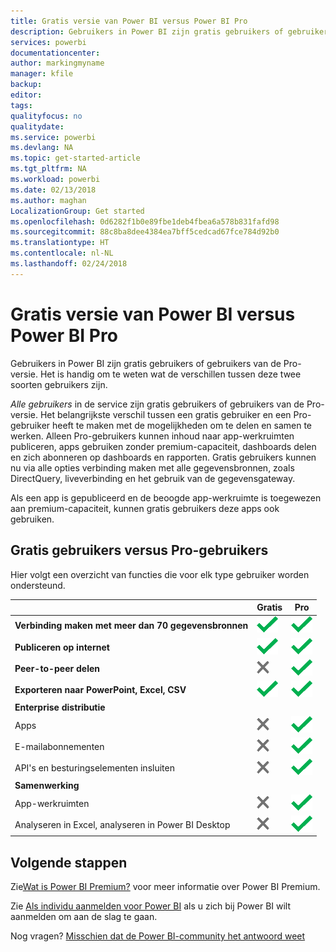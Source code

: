 ```yaml
---
title: Gratis versie van Power BI versus Power BI Pro
description: Gebruikers in Power BI zijn gratis gebruikers of gebruikers van de Pro-versie. Het is handig om te weten wat de verschillen tussen deze twee soorten gebruikers zijn.
services: powerbi
documentationcenter: 
author: markingmyname
manager: kfile
backup: 
editor: 
tags: 
qualityfocus: no
qualitydate: 
ms.service: powerbi
ms.devlang: NA
ms.topic: get-started-article
ms.tgt_pltfrm: NA
ms.workload: powerbi
ms.date: 02/13/2018
ms.author: maghan
LocalizationGroup: Get started
ms.openlocfilehash: 0d6282f1b0e89fbe1deb4fbea6a578b831fafd98
ms.sourcegitcommit: 88c8ba8dee4384ea7bff5cedcad67fce784d92b0
ms.translationtype: HT
ms.contentlocale: nl-NL
ms.lasthandoff: 02/24/2018
---
```

# <a name="power-bi-free-vs-pro"></a>Gratis versie van Power BI versus Power BI Pro
Gebruikers in Power BI zijn gratis gebruikers of gebruikers van de Pro-versie. Het is handig om te weten wat de verschillen tussen deze twee soorten gebruikers zijn.

*Alle gebruikers*  in de service zijn gratis gebruikers of gebruikers van de Pro-versie. Het belangrijkste verschil tussen een gratis gebruiker en een Pro-gebruiker heeft te maken met de mogelijkheden om te delen en samen te werken. Alleen Pro-gebruikers kunnen inhoud naar app-werkruimten publiceren, apps gebruiken zonder premium-capaciteit, dashboards delen en zich abonneren op dashboards en rapporten. Gratis gebruikers kunnen nu via alle opties verbinding maken met alle gegevensbronnen, zoals DirectQuery, liveverbinding en het gebruik van de gegevensgateway.

Als een app is gepubliceerd en de beoogde app-werkruimte is toegewezen aan premium-capaciteit, kunnen gratis gebruikers deze apps ook gebruiken.

## <a name="free-vs-pro-comparison"></a>Gratis gebruikers versus Pro-gebruikers
Hier volgt een overzicht van functies die voor elk type gebruiker worden ondersteund.

|  | Gratis | Pro |
| --- | --- | --- |
| **Verbinding maken met meer dan 70 gegevensbronnen** |![](media/service-free-vs-pro/available.png "Beschikbaar") |![](media/service-free-vs-pro/available.png "Beschikbaar") |
| **Publiceren op internet** |![](media/service-free-vs-pro/available.png "Beschikbaar") |![](media/service-free-vs-pro/available.png "Beschikbaar") |
| **Peer-to-peer delen** |![](media/service-free-vs-pro/not-available.png "Niet beschikbaar") |![](media/service-free-vs-pro/available.png "Beschikbaar") |
| **Exporteren naar PowerPoint, Excel, CSV** |![](media/service-free-vs-pro/available.png "Beschikbaar") |![](media/service-free-vs-pro/available.png "Beschikbaar") |
| **Enterprise distributie** | | |
| Apps |![](media/service-free-vs-pro/not-available.png "Niet beschikbaar") |![](media/service-free-vs-pro/available.png "Beschikbaar") |
| E-mailabonnementen |![](media/service-free-vs-pro/not-available.png "Niet beschikbaar") |![](media/service-free-vs-pro/available.png "Beschikbaar") |
| API's en besturingselementen insluiten |![](media/service-free-vs-pro/not-available.png "Niet beschikbaar") |![](media/service-free-vs-pro/available.png "Beschikbaar") |
| **Samenwerking** | | |
| App-werkruimten |![](media/service-free-vs-pro/not-available.png "Niet beschikbaar") |![](media/service-free-vs-pro/available.png "Beschikbaar") |
| Analyseren in Excel, analyseren in Power BI Desktop |![](media/service-free-vs-pro/not-available.png "Niet beschikbaar") |![](media/service-free-vs-pro/available.png "Beschikbaar") |

## <a name="next-steps"></a>Volgende stappen
Zie[Wat is Power BI Premium?](service-premium.md) voor meer informatie over Power BI Premium.

Zie [Als individu aanmelden voor Power BI](service-self-service-signup-for-power-bi.md) als u zich bij Power BI wilt aanmelden om aan de slag te gaan.

Nog vragen? [Misschien dat de Power BI-community het antwoord weet](https://community.powerbi.com/)

